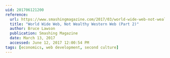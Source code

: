 ```yaml
---
uid: 201706121200
reference:
  url: https://www.smashingmagazine.com/2017/03/world-wide-web-not-wealthy-western-web-part-2/
  title: "World Wide Web, Not Wealthy Western Web (Part 2)"
  author: Bruce Lawson
  publication: Smashing Magazine
  date: March 13, 2017
  accessed: June 12, 2017 12:00:54 PM
tags: [economics, web development, second culture]
---
```

